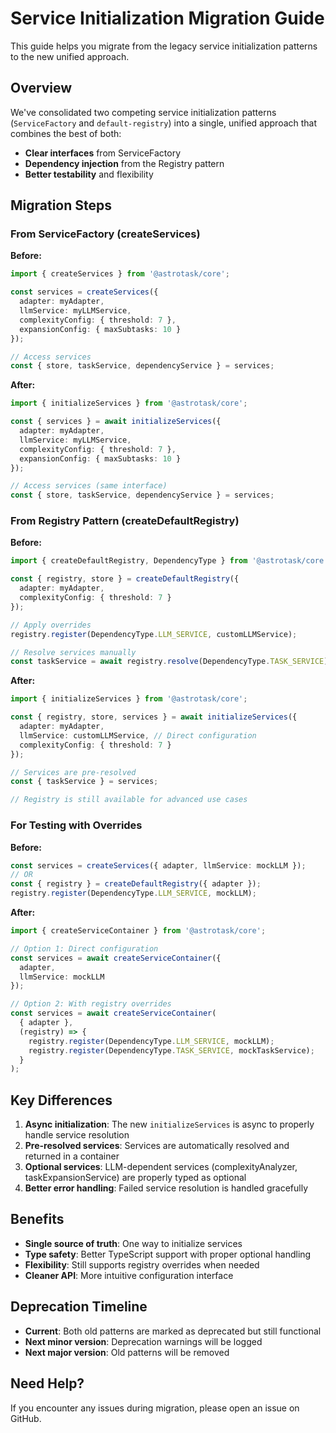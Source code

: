 # Service Initialization Migration Guide

This guide helps you migrate from the legacy service initialization patterns to the new unified approach.

## Overview

We've consolidated two competing service initialization patterns (`ServiceFactory` and `default-registry`) into a single, unified approach that combines the best of both:

- **Clear interfaces** from ServiceFactory
- **Dependency injection** from the Registry pattern
- **Better testability** and flexibility

## Migration Steps

### From ServiceFactory (createServices)

**Before:**
```typescript
import { createServices } from '@astrotask/core';

const services = createServices({
  adapter: myAdapter,
  llmService: myLLMService,
  complexityConfig: { threshold: 7 },
  expansionConfig: { maxSubtasks: 10 }
});

// Access services
const { store, taskService, dependencyService } = services;
```

**After:**
```typescript
import { initializeServices } from '@astrotask/core';

const { services } = await initializeServices({
  adapter: myAdapter,
  llmService: myLLMService,
  complexityConfig: { threshold: 7 },
  expansionConfig: { maxSubtasks: 10 }
});

// Access services (same interface)
const { store, taskService, dependencyService } = services;
```

### From Registry Pattern (createDefaultRegistry)

**Before:**
```typescript
import { createDefaultRegistry, DependencyType } from '@astrotask/core';

const { registry, store } = createDefaultRegistry({
  adapter: myAdapter,
  complexityConfig: { threshold: 7 }
});

// Apply overrides
registry.register(DependencyType.LLM_SERVICE, customLLMService);

// Resolve services manually
const taskService = await registry.resolve(DependencyType.TASK_SERVICE);
```

**After:**
```typescript
import { initializeServices } from '@astrotask/core';

const { registry, store, services } = await initializeServices({
  adapter: myAdapter,
  llmService: customLLMService, // Direct configuration
  complexityConfig: { threshold: 7 }
});

// Services are pre-resolved
const { taskService } = services;

// Registry is still available for advanced use cases
```

### For Testing with Overrides

**Before:**
```typescript
const services = createServices({ adapter, llmService: mockLLM });
// OR
const { registry } = createDefaultRegistry({ adapter });
registry.register(DependencyType.LLM_SERVICE, mockLLM);
```

**After:**
```typescript
import { createServiceContainer } from '@astrotask/core';

// Option 1: Direct configuration
const services = await createServiceContainer({
  adapter,
  llmService: mockLLM
});

// Option 2: With registry overrides
const services = await createServiceContainer(
  { adapter },
  (registry) => {
    registry.register(DependencyType.LLM_SERVICE, mockLLM);
    registry.register(DependencyType.TASK_SERVICE, mockTaskService);
  }
);
```

## Key Differences

1. **Async initialization**: The new `initializeServices` is async to properly handle service resolution
2. **Pre-resolved services**: Services are automatically resolved and returned in a container
3. **Optional services**: LLM-dependent services (complexityAnalyzer, taskExpansionService) are properly typed as optional
4. **Better error handling**: Failed service resolution is handled gracefully

## Benefits

- **Single source of truth**: One way to initialize services
- **Type safety**: Better TypeScript support with proper optional handling
- **Flexibility**: Still supports registry overrides when needed
- **Cleaner API**: More intuitive configuration interface

## Deprecation Timeline

- **Current**: Both old patterns are marked as deprecated but still functional
- **Next minor version**: Deprecation warnings will be logged
- **Next major version**: Old patterns will be removed

## Need Help?

If you encounter any issues during migration, please open an issue on GitHub. 